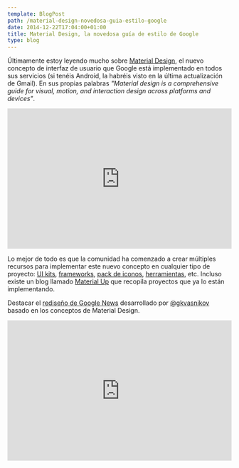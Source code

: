 ```yaml
---
template: BlogPost
path: /material-design-novedosa-guia-estilo-google
date: 2014-12-22T17:04:00+01:00
title: Material Design, la novedosa guía de estilo de Google
type: blog
---
```


Últimamente estoy leyendo mucho sobre [Material Design](https://www.google.com/design/spec/material-design/introduction.html), el nuevo concepto de interfaz de usuario que Google está implementado en todos sus servicios (si tenéis Android, la habréis visto en la última actualización de Gmail). En sus propias palabras _"Material design is a comprehensive guide for visual, motion, and interaction design across platforms and devices"_.

<iframe width="100%" height="315" src="https://www.youtube.com/embed/Q8TXgCzxEnw" frameborder="0" allow="accelerometer; autoplay; encrypted-media; gyroscope; picture-in-picture" allowfullscreen></iframe>

Lo mejor de todo es que la comunidad ha comenzado a crear múltiples recursos para implementar este nuevo concepto en cualquier tipo de proyecto: [UI kits](https://ui8.net/product/material-ui-kit?rel=material), [frameworks](https://material-ui.com), [pack de iconos](https://github.com/google/material-design-icons/releases/tag/1.0.0), [herramientas](https://dribbble.com/shots/1686164-Material-Design-Free-Sketch-Template-Icons?list=searches&offset=5), etc. Incluso existe un blog llamado [Material Up](https://www.materialup.com) que recopila proyectos que ya lo están implementando.

Destacar el [rediseño de Google News](https://googlenews.gkvasnikov.com) desarrollado por [@gkvasnikov](https://twitter.com/@gkvasnikov) basado en los conceptos de Material Design.

<iframe width="100%" height="315" src="https://player.vimeo.com/video/107937123" frameborder="0" allow="accelerometer; autoplay; encrypted-media; gyroscope; picture-in-picture" allowfullscreen></iframe>
